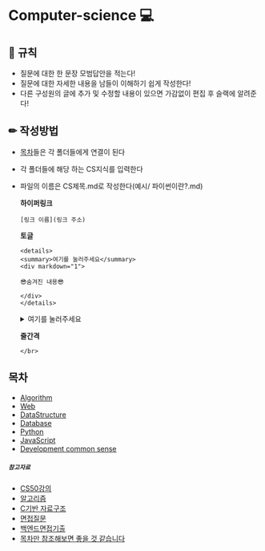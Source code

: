# Computer-science 💻

## 🎲  규칙

- 질문에 대한 한 문장 모범답안을 적는다!
- 질문에 대한 자세한 내용을 남들이 이해하기 쉽게 작성한다!
- 다른 구성원의 글에 추가 및 수정할 내용이 있으면 가감없이 편집 후 슬랙에 알려준다!

## ✏ 작성방법

- [목차](#목차)들은 각 폴더들에게 연결이 된다
- 각 폴더들에 해당 하는 CS지식를 입력한다
- 파일의 이름은 CS제목.md로 작성한다(예시/ 파이썬이란?.md)

  **하이퍼링크** 

  ```
  [링크 이름](링크 주소)
  ```

  **토글**
  
  ```
  <details>
  <summary>여기를 눌러주세요</summary>
  <div markdown="1">       

  😎숨겨진 내용😎

  </div>
  </details>
  ```

  <details>
  <summary>여기를 눌러주세요</summary>
  <div markdown="1">       

  😎숨겨진 내용😎

  </div>
  </details>
 
  **줄간격**
  ```
  </br>
  ```

## 목차
- [Algorithm](https://github.com/knotted-developers/Computer-science/edit/main/Algorithm)
- [Web](https://github.com/knotted-developers/Computer-science/edit/main/Web)
- [DataStructure](https://github.com/knotted-developers/Computer-science/tree/main/DataStructure)
- [Database](https://github.com/knotted-developers/Computer-science/edit/main/Database)
- [Python](https://github.com/knotted-developers/Computer-science/edit/main/Python)
- [JavaScript](https://github.com/knotted-developers/Computer-science/edit/main/JavaScript)
- [Development common sense](https://github.com/knotted-developers/Computer-science/edit/main/Development%20common%20sense)

##### `참고자료`

- [CS50강의](https://www.edwith.org/cs50/joinLectures/15244?isDesc=false)
- [알고리즘](https://www.youtube.com/watch?v=PIidtIBCjEg&list=PLsMufJgu5933ZkBCHS7bQTx0bncjwi4PK)
- [C기반 자료구조](https://www.boostcourse.org/cs112/lecture/118997?isDesc=false)
- [면접질문](https://github.com/JaeYeopHan/Interview_Question_for_Beginner)
- [백엔드면접기출](https://www.notion.so/fb58f9f90d8f477387fc562740c71255)
- [목차만 참조해보면 좋을 것 같습니다](https://gyoogle.dev/blog/computer-science/data-base/SQL%20&%20NOSQL.html)
